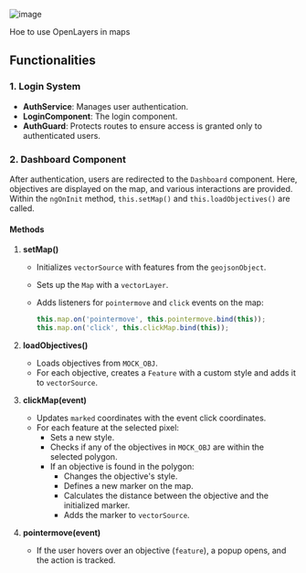 ![image](https://github.com/user-attachments/assets/aed0fd89-5780-44f9-8431-580e479dedfe)

Hoe to use OpenLayers in maps
## Functionalities

### 1. Login System
- **AuthService**: Manages user authentication.
- **LoginComponent**: The login component.
- **AuthGuard**: Protects routes to ensure access is granted only to authenticated users.

### 2. Dashboard Component
After authentication, users are redirected to the `Dashboard` component. Here, objectives are displayed on the map, and various interactions are provided. Within the `ngOnInit` method, `this.setMap()` and `this.loadObjectives()` are called.

#### Methods

1. **setMap()**
    - Initializes `vectorSource` with features from the `geojsonObject`.
    - Sets up the `Map` with a `vectorLayer`.
    - Adds listeners for `pointermove` and `click` events on the map:
       
        ```typescript
        this.map.on('pointermove', this.pointermove.bind(this));
        this.map.on('click', this.clickMap.bind(this));
        ```
    
2. **loadObjectives()**
    - Loads objectives from `MOCK_OBJ`.
    - For each objective, creates a `Feature` with a custom style and adds it to `vectorSource`.

3. **clickMap(event)**
    - Updates `marked` coordinates with the event click coordinates.
    - For each feature at the selected pixel:
        - Sets a new style.
        - Checks if any of the objectives in `MOCK_OBJ` are within the selected polygon.
        - If an objective is found in the polygon:
            - Changes the objective's style.
            - Defines a new marker on the map.
            - Calculates the distance between the objective and the initialized marker.
            - Adds the marker to `vectorSource`.

4. **pointermove(event)**
    - If the user hovers over an objective (`feature`), a popup opens, and the action is tracked.

